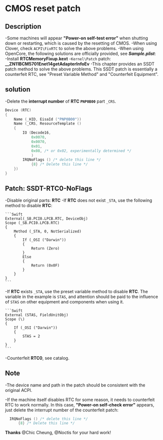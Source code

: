# CMOS reset patch

## Description

-Some machines will appear **"Power-on self-test error"** when shutting down or restarting, which is caused by the resetting of CMOS.
-When using Clover, check `ACPI\FixRTC` to solve the above problems.
-When using OpenCore, the following solutions are officially provided, see ***Sample.plist***:
  -Install **RTCMemoryFixup.kext**
  -`Kernel\Patch` patch: **__ZN11BCM5701Enet14getAdapterInfoEv**
-This chapter provides an SSDT patch method to solve the above problems. This SSDT patch is essentially a counterfeit RTC, see "Preset Variable Method" and "Counterfeit Equipment".

## solution

-Delete the **interrupt number** of **RTC `PNP0B00`** part `_CRS`.

  ```Swift
  Device (RTC)
  {
      Name (_HID, EisaId ("PNP0B00"))
      Name (_CRS, ResourceTemplate ()
      {
          IO (Decode16,
              0x0070,
              0x0070,
              0x01,
              0x08, /* or 0x02, experimentally determined */
              )
          IRQNoFlags () /* delete this line */
              {8} /* Delete this line */
      })
  }
  ```

## Patch: SSDT-RTC0-NoFlags

-Disable original parts: **RTC**
  -If **RTC** does not exist `_STA`, use the following method to disable **RTC**:
  
    ```Swift
    External(_SB.PCI0.LPCB.RTC, DeviceObj)
    Scope (_SB.PCI0.LPCB.RTC)
    {
        Method (_STA, 0, NotSerialized)
        {
            If (_OSI ("Darwin"))
            {
                Return (Zero)
            }
            Else
            {
                Return (0x0F)
            }
        }
    }
    ```
  
  -If **RTC** exists `_STA`, use the preset variable method to disable **RTC**. The variable in the example is `STAS`, and attention should be paid to the influence of `STAS` on other equipment and components when using it.
  
    ```Swift
    External (STAS, FieldUnitObj)
    Scope (\)
    {
        If (_OSI ("Darwin"))
        {
            STAS = 2
        }
    }
    ```

-Counterfeit **RTC0**, see catalog.

## Note

-The device name and path in the patch should be consistent with the original ACPI.

-If the machine itself disables RTC for some reason, it needs to counterfeit RTC to work normally. In this case, **"Power-on self-check error"** appears, just delete the interrupt number of the counterfeit patch:

  ```Swift
    IRQNoFlags () /* delete this line */
        {8} /* Delete this line */
  ```

**Thanks** @Chic Cheung, @Noctis for your hard work!
